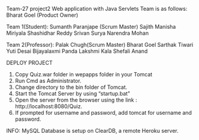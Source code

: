 Team-27 project2
Web application with Java Servlets
Team is as follows:
Bharat Goel (Product Owner)

Team 1(Student): Sumanth Paranjape (Scrum Master) Sajith Manisha Miriyala Shashidhar Reddy Srivan Surya Narendra Mohan

Team 2(Professor): Palak Chugh(Scrum Master) Bharat Goel Sarthak Tiwari Yuti Desai Bijayalaxmi Panda Lakshmi Kala Shefali Anand

DEPLOY PROJECT
1. Copy Quiz.war folder in wepapps folder in your Tomcat
2. Run Cmd as Administrator.
2. Change directory to the bin folder of Tomcat.
3. Start the Tomcat Server by using “startup.bat”
4. Open the server from the browser using the link : http://localhost:8080/Quiz.
5. If prompted for username and password, add tomcat for username and password.

INFO: MySQL Database is setup on ClearDB, a remote Heroku server.

